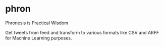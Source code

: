 # phron
Phronesis is Practical Wisdom


Get tweets from feed and transform to various formats like CSV and ARFF for Machine Learning purposes.
